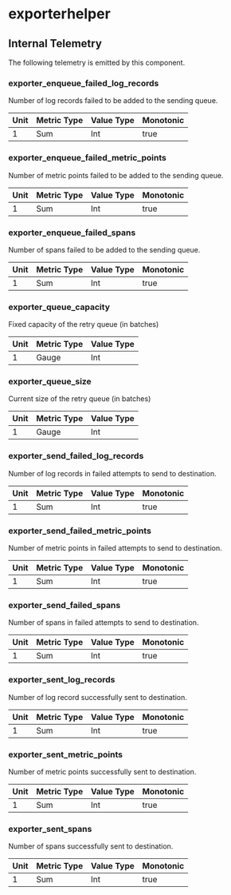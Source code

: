 [comment]: <> (Code generated by mdatagen. DO NOT EDIT.)

# exporterhelper

## Internal Telemetry

The following telemetry is emitted by this component.

### exporter_enqueue_failed_log_records

Number of log records failed to be added to the sending queue.

| Unit | Metric Type | Value Type | Monotonic |
| ---- | ----------- | ---------- | --------- |
| 1 | Sum | Int | true |

### exporter_enqueue_failed_metric_points

Number of metric points failed to be added to the sending queue.

| Unit | Metric Type | Value Type | Monotonic |
| ---- | ----------- | ---------- | --------- |
| 1 | Sum | Int | true |

### exporter_enqueue_failed_spans

Number of spans failed to be added to the sending queue.

| Unit | Metric Type | Value Type | Monotonic |
| ---- | ----------- | ---------- | --------- |
| 1 | Sum | Int | true |

### exporter_queue_capacity

Fixed capacity of the retry queue (in batches)

| Unit | Metric Type | Value Type |
| ---- | ----------- | ---------- |
| 1 | Gauge | Int |

### exporter_queue_size

Current size of the retry queue (in batches)

| Unit | Metric Type | Value Type |
| ---- | ----------- | ---------- |
| 1 | Gauge | Int |

### exporter_send_failed_log_records

Number of log records in failed attempts to send to destination.

| Unit | Metric Type | Value Type | Monotonic |
| ---- | ----------- | ---------- | --------- |
| 1 | Sum | Int | true |

### exporter_send_failed_metric_points

Number of metric points in failed attempts to send to destination.

| Unit | Metric Type | Value Type | Monotonic |
| ---- | ----------- | ---------- | --------- |
| 1 | Sum | Int | true |

### exporter_send_failed_spans

Number of spans in failed attempts to send to destination.

| Unit | Metric Type | Value Type | Monotonic |
| ---- | ----------- | ---------- | --------- |
| 1 | Sum | Int | true |

### exporter_sent_log_records

Number of log record successfully sent to destination.

| Unit | Metric Type | Value Type | Monotonic |
| ---- | ----------- | ---------- | --------- |
| 1 | Sum | Int | true |

### exporter_sent_metric_points

Number of metric points successfully sent to destination.

| Unit | Metric Type | Value Type | Monotonic |
| ---- | ----------- | ---------- | --------- |
| 1 | Sum | Int | true |

### exporter_sent_spans

Number of spans successfully sent to destination.

| Unit | Metric Type | Value Type | Monotonic |
| ---- | ----------- | ---------- | --------- |
| 1 | Sum | Int | true |
